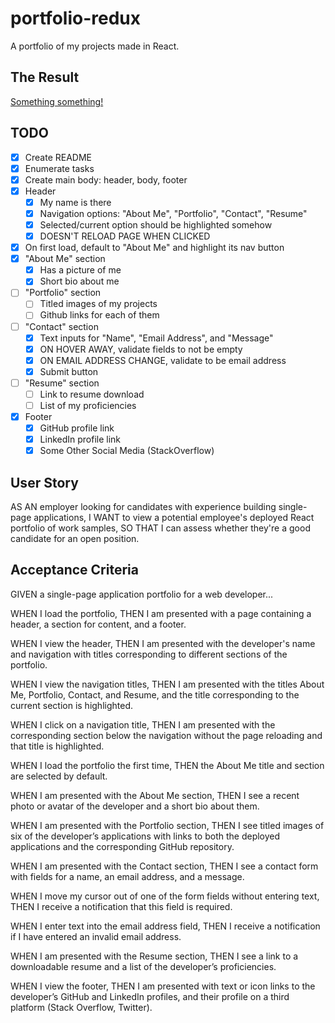 # portfolio-redux
A portfolio of my projects made in React.

## The Result
[Something something!](http://google.com)

## TODO
- [x] Create README
- [x] Enumerate tasks
- [X] Create main body: header, body, footer
- [x] Header
    - [x] My name is there
    - [x] Navigation options: "About Me", "Portfolio", "Contact", "Resume"
    - [x] Selected/current option should be highlighted somehow
    - [x] DOESN'T RELOAD PAGE WHEN CLICKED
- [x] On first load, default to "About Me" and highlight its nav button
- [x] "About Me" section
    - [x] Has a picture of me
    - [x] Short bio about me
- [ ] "Portfolio" section
    - [ ] Titled images of my projects
    - [ ] Github links for each of them
- [ ] "Contact" section
    - [x] Text inputs for "Name", "Email Address", and "Message"
    - [x] ON HOVER AWAY, validate fields to not be empty
    - [x] ON EMAIL ADDRESS CHANGE, validate to be email address
    - [x] Submit button
- [ ] "Resume" section
    - [ ] Link to resume download
    - [ ] List of my proficiencies
- [x] Footer
    - [x] GitHub profile link
    - [x] LinkedIn profile link
    - [x] Some Other Social Media (StackOverflow)

## User Story
AS AN employer looking for candidates with experience building single-page applications,
I WANT to view a potential employee's deployed React portfolio of work samples,
SO THAT I can assess whether they're a good candidate for an open position.

## Acceptance Criteria
GIVEN a single-page application portfolio for a web developer...

WHEN I load the portfolio,
THEN I am presented with a page containing a header, a section for content, and a footer.

WHEN I view the header,
THEN I am presented with the developer's name and navigation with titles corresponding to different sections of the portfolio.

WHEN I view the navigation titles,
THEN I am presented with the titles About Me, Portfolio, Contact, and Resume, and the title corresponding to the current section is highlighted.

WHEN I click on a navigation title,
THEN I am presented with the corresponding section below the navigation without the page reloading and that title is highlighted.

WHEN I load the portfolio the first time,
THEN the About Me title and section are selected by default.

WHEN I am presented with the About Me section,
THEN I see a recent photo or avatar of the developer and a short bio about them.

WHEN I am presented with the Portfolio section,
THEN I see titled images of six of the developer’s applications with links to both the deployed applications and the corresponding GitHub repository.

WHEN I am presented with the Contact section,
THEN I see a contact form with fields for a name, an email address, and a message.

WHEN I move my cursor out of one of the form fields without entering text,
THEN I receive a notification that this field is required.

WHEN I enter text into the email address field,
THEN I receive a notification if I have entered an invalid email address.

WHEN I am presented with the Resume section,
THEN I see a link to a downloadable resume and a list of the developer’s proficiencies.

WHEN I view the footer,
THEN I am presented with text or icon links to the developer’s GitHub and LinkedIn profiles, and their profile on a third platform (Stack Overflow, Twitter).